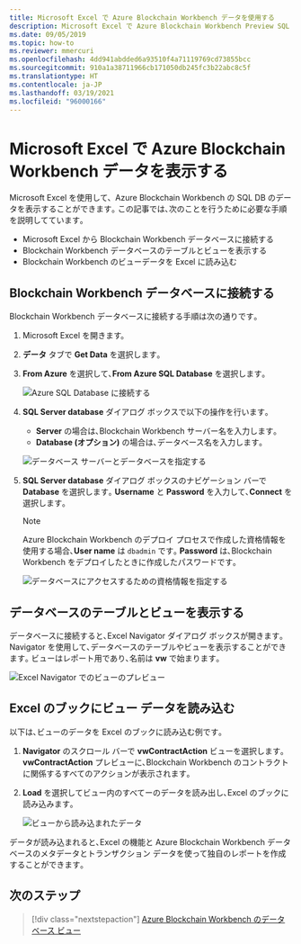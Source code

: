 ```yaml
---
title: Microsoft Excel で Azure Blockchain Workbench データを使用する
description: Microsoft Excel で Azure Blockchain Workbench Preview SQL DB のデータを読み込んで表示する方法を説明します。
ms.date: 09/05/2019
ms.topic: how-to
ms.reviewer: mmercuri
ms.openlocfilehash: 4dd941abdded6a93510f4a71119769cd73855bcc
ms.sourcegitcommit: 910a1a38711966cb171050db245fc3b22abc8c5f
ms.translationtype: HT
ms.contentlocale: ja-JP
ms.lasthandoff: 03/19/2021
ms.locfileid: "96000166"
---
```

# <a name="view-azure-blockchain-workbench-data-with-microsoft-excel"></a>Microsoft Excel で Azure Blockchain Workbench データを表示する

Microsoft Excel を使用して、Azure Blockchain Workbench の SQL DB のデータを表示することができます｡ この記事では､次のことを行うために必要な手順を説明してています｡

* Microsoft Excel から Blockchain Workbench データベースに接続する
* Blockchain Workbench データベースのテーブルとビューを表示する
* Blockchain Workbench のビューデータを Excel に読み込む

## <a name="connect-to-the-blockchain-workbench-database"></a>Blockchain Workbench データベースに接続する

Blockchain Workbench データベースに接続する手順は次の通りです｡

1. Microsoft Excel を開きます。
2. **データ** タブで **Get Data** を選択します｡
3. **From Azure** を選択して､**From Azure SQL Database** を選択します｡

   ![Azure SQL Database に接続する](./media/data-excel/connect-sql-db.png)

4. **SQL Server database** ダイアログ ボックスで以下の操作を行います｡

    * **Server** の場合は､Blockchain Workbench サーバー名を入力します｡
    * **Database (オプション)** の場合は､データベース名を入力します｡

   ![データベース サーバーとデータベースを指定する](./media/data-excel/provide-server-db.png)

5. **SQL Server database** ダイアログ ボックスのナビゲーション バーで **Database** を選択します｡ **Username** と **Password** を入力して､**Connect** を選択します｡

    > [!NOTE]
    > Azure Blockchain Workbench のデプロイ プロセスで作成した資格情報を使用する場合､**User name** は `dbadmin` です｡ **Password** は､Blockchain Workbench をデプロイしたときに作成したパスワードです｡
    
   ![データベースにアクセスするための資格情報を指定する](./media/data-excel/provide-credentials.png)

## <a name="look-at-database-tables-and-views"></a>データベースのテーブルとビューを表示する

データベースに接続すると､Excel Navigator ダイアログ ボックスが開きます｡ Navigator を使用して､データベースのテーブルやビューを表示することができます｡ ビューはレポート用であり､名前は **vw** で始まります｡

   ![Excel Navigator でのビューのプレビュー](./media/data-excel/excel-navigator.png)

## <a name="load-view-data-into-an-excel-workbook"></a>Excel のブックにビュー データを読み込む

以下は､ビューのデータを Excel のブックに読み込む例です｡

1. **Navigator** のスクロール バーで **vwContractAction** ビューを選択します｡ **vwContractAction** プレビューに､Blockchain Workbench のコントラクトに関係するすべてのアクションが表示されます｡
2. **Load** を選択してビュー内のすべてーのデータを読み出し､Excel のブックに読み込みます｡

   ![ビューから読み込まれたデータ](./media/data-excel/view-data.png)

データが読み込まれると､Excel の機能と Azure Blockchain Workbench データベースのメタデータとトランザクション データを使って独自のレポートを作成することができます｡

## <a name="next-steps"></a>次のステップ

> [!div class="nextstepaction"]
> [Azure Blockchain Workbench のデータベース ビュー](database-views.md)
